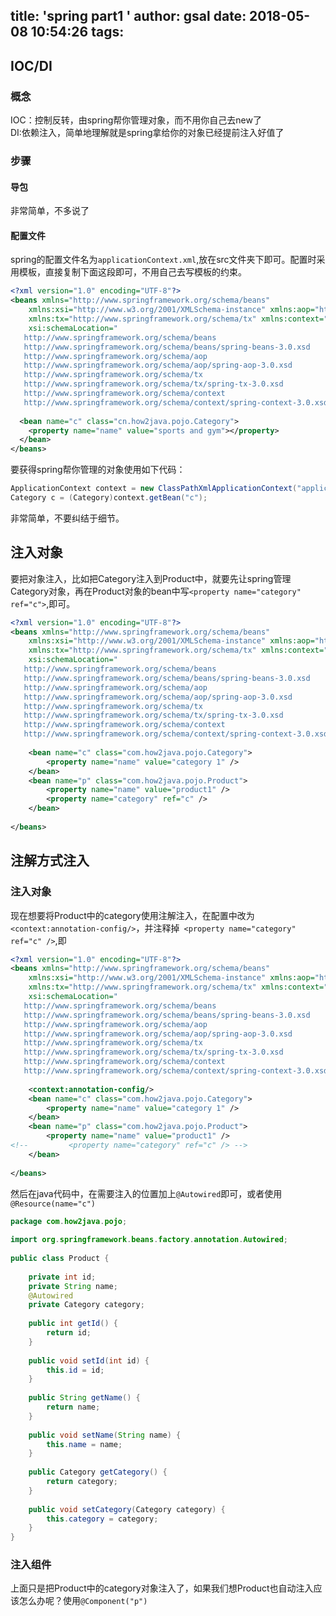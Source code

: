 title: 'spring part1 '
author: gsal
date: 2018-05-08 10:54:26
tags:
---
## IOC/DI
### 概念
IOC：控制反转，由spring帮你管理对象，而不用你自己去new了  
DI:依赖注入，简单地理解就是spring拿给你的对象已经提前注入好值了  
<!--more-->
### 步骤
#### 导包
非常简单，不多说了
#### 配置文件
spring的配置文件名为`applicationContext.xml`,放在src文件夹下即可。配置时采用模板，直接复制下面这段即可，不用自己去写模板的约束。
``` xml
<?xml version="1.0" encoding="UTF-8"?>
<beans xmlns="http://www.springframework.org/schema/beans"
    xmlns:xsi="http://www.w3.org/2001/XMLSchema-instance" xmlns:aop="http://www.springframework.org/schema/aop"
    xmlns:tx="http://www.springframework.org/schema/tx" xmlns:context="http://www.springframework.org/schema/context"
    xsi:schemaLocation="
   http://www.springframework.org/schema/beans
   http://www.springframework.org/schema/beans/spring-beans-3.0.xsd
   http://www.springframework.org/schema/aop
   http://www.springframework.org/schema/aop/spring-aop-3.0.xsd
   http://www.springframework.org/schema/tx
   http://www.springframework.org/schema/tx/spring-tx-3.0.xsd
   http://www.springframework.org/schema/context     
   http://www.springframework.org/schema/context/spring-context-3.0.xsd">
  
  <bean name="c" class="cn.how2java.pojo.Category">
    <property name="name" value="sports and gym"></property>
  </bean>  
</beans>
```
要获得spring帮你管理的对象使用如下代码：
``` java
ApplicationContext context = new ClassPathXmlApplicationContext("applicationContext.xml");
Category c = (Category)context.getBean("c");

```
非常简单，不要纠结于细节。

## 注入对象
要把对象注入，比如把Category注入到Product中，就要先让spring管理Category对象，再在Product对象的bean中写`<property name="category" ref="c">`,即可。
``` xml
<?xml version="1.0" encoding="UTF-8"?>
<beans xmlns="http://www.springframework.org/schema/beans"
    xmlns:xsi="http://www.w3.org/2001/XMLSchema-instance" xmlns:aop="http://www.springframework.org/schema/aop"
    xmlns:tx="http://www.springframework.org/schema/tx" xmlns:context="http://www.springframework.org/schema/context"
    xsi:schemaLocation="
   http://www.springframework.org/schema/beans
   http://www.springframework.org/schema/beans/spring-beans-3.0.xsd
   http://www.springframework.org/schema/aop
   http://www.springframework.org/schema/aop/spring-aop-3.0.xsd
   http://www.springframework.org/schema/tx
   http://www.springframework.org/schema/tx/spring-tx-3.0.xsd
   http://www.springframework.org/schema/context     
   http://www.springframework.org/schema/context/spring-context-3.0.xsd">
 
    <bean name="c" class="com.how2java.pojo.Category">
        <property name="name" value="category 1" />
    </bean>
    <bean name="p" class="com.how2java.pojo.Product">
        <property name="name" value="product1" />
        <property name="category" ref="c" />
    </bean>
 
</beans>
```
## 注解方式注入
### 注入对象
现在想要将Product中的category使用注解注入，在配置中改为`<context:annotation-config/>`，并注释掉` <property name="category" ref="c" />`,即
``` xml
<?xml version="1.0" encoding="UTF-8"?>
<beans xmlns="http://www.springframework.org/schema/beans"
    xmlns:xsi="http://www.w3.org/2001/XMLSchema-instance" xmlns:aop="http://www.springframework.org/schema/aop"
    xmlns:tx="http://www.springframework.org/schema/tx" xmlns:context="http://www.springframework.org/schema/context"
    xsi:schemaLocation="
   http://www.springframework.org/schema/beans 
   http://www.springframework.org/schema/beans/spring-beans-3.0.xsd
   http://www.springframework.org/schema/aop 
   http://www.springframework.org/schema/aop/spring-aop-3.0.xsd
   http://www.springframework.org/schema/tx 
   http://www.springframework.org/schema/tx/spring-tx-3.0.xsd
   http://www.springframework.org/schema/context      
   http://www.springframework.org/schema/context/spring-context-3.0.xsd">
 
 	<context:annotation-config/>
    <bean name="c" class="com.how2java.pojo.Category">
        <property name="name" value="category 1" />
    </bean>
    <bean name="p" class="com.how2java.pojo.Product">
        <property name="name" value="product1" />
<!--         <property name="category" ref="c" /> -->
    </bean>
 
</beans>

```
然后在java代码中，在需要注入的位置加上`@Autowired`即可，或者使用`@Resource(name="c")`
``` java
package com.how2java.pojo;
 
import org.springframework.beans.factory.annotation.Autowired;
 
public class Product {
 
    private int id;
    private String name;
    @Autowired
    private Category category;
 
    public int getId() {
        return id;
    }
 
    public void setId(int id) {
        this.id = id;
    }
 
    public String getName() {
        return name;
    }
 
    public void setName(String name) {
        this.name = name;
    }
 
    public Category getCategory() {
        return category;
    }
 
    public void setCategory(Category category) {
        this.category = category;
    }
}
```
### 注入组件
上面只是把Product中的category对象注入了，如果我们想Product也自动注入应该怎么办呢？使用`@Component("p")`